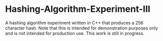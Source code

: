 # Hashing-Algorithm-Experiment-III
A hashing algorithm experiment written in C++ that produces a 256 character hash. Note that this is intended for demonstration purposes only and is not intended for production use. This work is still in progress.
